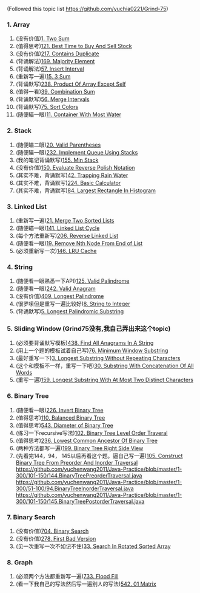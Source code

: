 (Followed this topic list https://github.com/yuchia0221/Grind-75)
### 1. Array

1.  (没有价值)[1. Two Sum](https://github.com/yuchenwang2011/Java-Practice/blob/master/1-300/1-50/1.TwoSum.java)
2.  (值得思考)[121. Best Time to Buy And Sell Stock](https://github.com/yuchenwang2011/Java-Practice/blob/master/1-300/101-150/121.BestTimeToBuyAndSellStock.java)
3.  (没有价值)[217. Contains Duplicate](https://github.com/yuchenwang2011/Java-Practice/blob/master/1-300/201-250/217.ContainsDuplicate.java)
4.  (背诵解法)[169. Majority Element](https://github.com/yuchenwang2011/Java-Practice/blob/master/1-300/151-200/169.MajorityElement.java)
5.  (背诵解法)[57. Insert Interval](https://github.com/yuchenwang2011/Java-Practice/blob/master/1-300/51-100/57.InsertInterval.java)
6.  (重新写一遍)[15. 3 Sum](https://github.com/yuchenwang2011/Java-Practice/blob/master/1-300/1-50/15.3Sum.java)
7.  (背诵默写)[238. Product Of Array Except Self](https://github.com/yuchenwang2011/Java-Practice/blob/master/1-300/201-250/238.ProductOfArrayExceptSelf.java)
8.  (值得一看)[39. Combination Sum](https://github.com/yuchenwang2011/Java-Practice/blob/master/1-300/1-50/39.CombinationSum.java)
9.  (背诵默写)[56. Merge Intervals](https://github.com/yuchenwang2011/Java-Practice/blob/master/1-300/51-100/56.MergeIntervals.java)
10. (背诵默写)[75. Sort Colors](https://github.com/yuchenwang2011/Java-Practice/blob/master/1-300/51-100/75.SortColors.java)
11. (随便瞄一眼)[11. Container With Most Water](https://github.com/yuchenwang2011/Java-Practice/blob/master/1-300/1-50/11.ContainerWIthMostWater.java)

### 2. Stack
1.  (随便瞄二眼)[20. Valid Parentheses](https://github.com/yuchenwang2011/Java-Practice/blob/master/1-300/1-50/20.ValidParentheses.java)
2.  (随便瞄一眼)[232. Implement Queue Using Stacks](https://github.com/yuchenwang2011/Java-Practice/blob/master/1-300/201-250/232.ImplementQueueUsingStacks.java)
3.  (我的笔记背诵默写)[155. Min Stack](https://github.com/yuchenwang2011/Java-Practice/blob/master/1-300/151-200/155.MinStack.java)
4.  (没有价值)[150. Evaluate Reverse Polish Notation](https://github.com/yuchenwang2011/Java-Practice/blob/master/1-300/101-150/150.EvaluateReversePolishNotation.java)
5.  (其实不难，背诵默写)[42. Trapping Rain Water](https://github.com/yuchenwang2011/Java-Practice/blob/master/1-300/1-50/42.TrappingRainWater.java)
6.  (其实不难，背诵默写)[224. Basic Calculator](https://github.com/yuchenwang2011/Java-Practice/blob/master/1-300/201-250/224.BasicCalculator.java)
7.  (其实不难，背诵默写)[84. Largest Rectangle In Histogram](https://github.com/yuchenwang2011/Java-Practice/blob/master/1-300/51-100/84.LargestRectangleInHistogram.java)

### 3. Linked List
1.  (重新写一遍)[21. Merge Two Sorted Lists](https://github.com/yuchenwang2011/Java-Practice/blob/master/1-300/1-50/21.MergeTwoSortedLists.java)
2.  (随便瞄一眼)[141. Linked List Cycle](https://github.com/yuchenwang2011/Java-Practice/blob/master/1-300/101-150/141.LinkedListCycle.java)
3.  (每个方法重新写)[206. Reverse Linked List](https://github.com/yuchenwang2011/Java-Practice/blob/master/1-300/201-250/206.ReverseLinkedList.java)
4.  (随便看一眼)[19. Remove Nth Node From End of List](https://github.com/yuchenwang2011/Java-Practice/blob/master/1-300/1-50/19.RemoveNthNodeFromEndOfList.java)
5.  (必须重新写一次)[146. LRU Cache](https://github.com/yuchenwang2011/Java-Practice/blob/master/1-300/101-150/146.LRUCache.java)

### 4. String
1.  (随便看一眼熟悉一下API)[125. Valid Palindrome](https://github.com/yuchenwang2011/Java-Practice/blob/master/1-300/101-150/125.ValidPalindrome.java)
2.  (随便看一眼)[242. Valid Anagram](https://github.com/yuchenwang2011/Java-Practice/blob/master/1-300/201-250/242.ValidAnagram.java)
3.  (没有价值)[409. Longest Palindrome](https://github.com/yuchenwang2011/Java-Practice/blob/master/301-600/401-450/409.LongestPalindrome)
4.  (很罗嗦但是重写一遍比较好)[8. String to Integer](https://github.com/yuchenwang2011/Java-Practice/blob/master/1-300/1-50/8.StringToInteger.java)
5.  (背诵默写)[5. Longest Palindromic Substring](https://github.com/yuchenwang2011/Java-Practice/blob/master/1-300/1-50/5.LongestPalindromicSubstring.java)

### 5. Sliding Window (Grind75没有,我自己弄出来这个topic)
1.  (必须要背诵默写模板)[438. Find All Anagrams In A String](https://github.com/yuchenwang2011/Java-Practice/blob/master/301-600/401-450/438.FindAllAnagramsInAString.java)
2.  (用上一个题的模板试着自己写)[76. Minimum Window Substring](https://github.com/yuchenwang2011/Java-Practice/blob/master/1-300/51-100/76.MinimumWindowSubstring.java)
3.  (最好重写一下)[3. Longest Substring Without Repeating Characters](https://github.com/yuchenwang2011/Java-Practice/blob/master/1-300/1-50/3.LongestSubstringWithoutRepeatingCharacters.java)
4.  (这个和模板不一样，重写一下吧)[30. Substring With Concatenation Of All Words](https://github.com/yuchenwang2011/Java-Practice/blob/master/1-300/1-50/30.SubstringWithConcatenationOfAllWords.java)
5.  (重写一遍)[159. Longest Substring With At Most Two Distinct Characters](https://github.com/yuchenwang2011/Java-Practice/blob/master/1-300/151-200/159.LongestSubstringWithAtMostTwoDistinctCharacters.java)

### 6. Binary Tree
1.  (随便看一眼)[226. Invert Binary Tree](https://github.com/yuchenwang2011/Java-Practice/blob/master/1-300/201-250/226.InvertBinaryTree.java)
2.  (值得思考)[110. Balanced Binary Tree](https://github.com/yuchenwang2011/Java-Practice/blob/master/1-300/101-150/110.BalancedBinaryTree.java)
3.  (值得思考)[543. Diameter of Binary Tree](https://github.com/yuchenwang2011/Java-Practice/blob/master/301-600/501-550/543.DiameterOfBinaryTree.java)
4.  (练习一下recursive写法)[102. Binary Tree Level Order Traveral](https://github.com/yuchenwang2011/Java-Practice/blob/master/1-300/101-150/102.BinaryTreeLevelOrderTraversal.java)
5.  (值得思考)[236. Lowest Common Ancestor Of Binary Tree](https://github.com/yuchenwang2011/Java-Practice/blob/master/1-300/201-250/236.LowestCommonAncestorOfABinaryTree.java)
6.  (两种方法都写一遍)[199. Binary Tree Right Side View](https://github.com/yuchenwang2011/Java-Practice/blob/master/1-300/151-200/199.BinaryTreeRightSideView.java)
7.  (先看完144，94， 145以后再看这个题。逼自己写一遍)[105. Construct Binary Tree From Preorder And Inorder Traversal](https://github.com/yuchenwang2011/Java-Practice/blob/master/1-300/101-150/105.ConstructBinaryTreeFromPreorderAndInorderTraversal.java) 
    https://github.com/yuchenwang2011/Java-Practice/blob/master/1-300/101-150/144.BinaryTreePreorderTraversal.java 
    https://github.com/yuchenwang2011/Java-Practice/blob/master/1-300/51-100/94.BinaryTreeInorderTraversal.java
    https://github.com/yuchenwang2011/Java-Practice/blob/master/1-300/101-150/145.BinaryTreePostorderTraversal.java

### 7. Binary Search
1.  (没有价值)[704. Binary Search](https://github.com/yuchenwang2011/Java-Practice/blob/master/601-900/700-750/704.BinarySearch.java)
2.  (没有价值)[278. First Bad Version](https://github.com/yuchenwang2011/Java-Practice/blob/master/1-300/251-300/278.FirstBadVersion.java)
3.  (见一次重写一次不如记不住)[33. Search In Rotated Sorted Array](https://github.com/yuchenwang2011/Java-Practice/blob/master/1-300/1-50/33.SearchInRotatedSortedArray.java)

### 8. Graph
1.  (必须两个方法都重新写一遍)[733. Flood Fill](https://github.com/yuchenwang2011/Java-Practice/blob/master/601-900/700-750/733.FloodFill.java)
2.  (看一下我自己的写法然后写一遍别人的写法)[542. 01 Matrix](https://github.com/yuchenwang2011/Java-Practice/blob/master/301-600/501-550/542.01Matrix.java)
